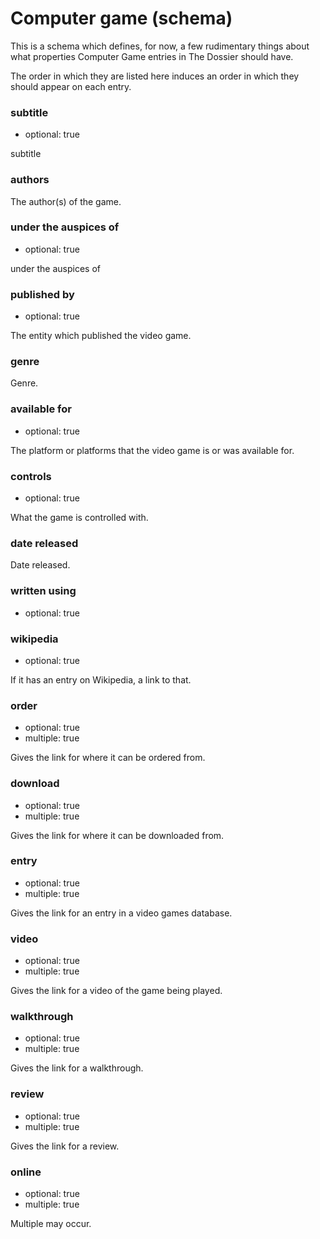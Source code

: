 Computer game (schema)
=====================

This is a schema which defines, for now, a few rudimentary things about
what properties Computer Game entries in The Dossier should have.

The order in which they are listed here induces an order in which they
should appear on each entry.

### subtitle

*   optional: true

subtitle

### authors

The author(s) of the game.

### under the auspices of

*   optional: true

under the auspices of

### published by

*    optional: true

The entity which published the video game.

### genre

Genre.

### available for

*    optional: true

The platform or platforms that the video game is or was available for.

### controls

*    optional: true

What the game is controlled with.

### date released

Date released.

### written using

*    optional: true

### wikipedia

*    optional: true

If it has an entry on Wikipedia, a link to that.

### order

*    optional: true
*    multiple: true

Gives the link for where it can be ordered from.

### download

*    optional: true
*    multiple: true

Gives the link for where it can be downloaded from.

### entry

*    optional: true
*    multiple: true

Gives the link for an entry in a video games database.

### video

*    optional: true
*    multiple: true

Gives the link for a video of the game being played.

### walkthrough

*    optional: true
*    multiple: true

Gives the link for a walkthrough.

### review

*    optional: true
*    multiple: true

Gives the link for a review.

### online

*    optional: true
*    multiple: true

Multiple may occur.
